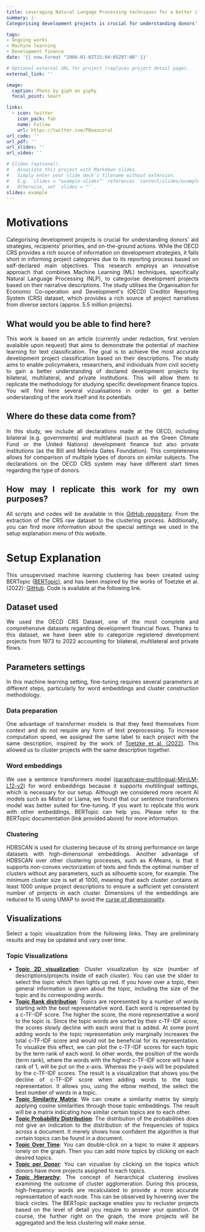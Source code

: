 ```yaml
---
title: Leveraging Natural Langage Processing techniques for a better classification of development projects. A Case Study Using OECD CRS Dataset
summary: |-
Categorising development projects is crucial for understanding donors' aid strategies, recipients' priorities, and on-the-ground actions. While the OECD CRS provides a rich source of information on development strategies, it falls short in informing project categories due to its reporting process based on self-declared main objectives. This research employs an innovative approach that combines Machine Learning (ML) techniques, specifically Natural Language Processing (NLP), to categorise development projects based on their narrative descriptions. The study utilises the Organisation for Economic Co-operation and Development's (OECD) Creditor Reporting System (CRS) dataset, which provides a rich source of project narratives from diverse sectors (approx. 5.5 million projects). {style="text-align: justify;"}

tags:
- Ongoing works
- Machine learning
- Development finance
date: '{{ now.Format "2006-01-02T15:04:05Z07:00" }}'

# Optional external URL for project (replaces project detail page).
external_link: ''

image:
  caption: Photo by giph on giphy
  focal_point: Smart

links:
  - icon: twitter
    icon_pack: fab
    name: Follow
    url: https://twitter.com/PBeaucoral
url_code: ''
url_pdf: ''
url_slides: ''
url_video: ''

# Slides (optional).
#   Associate this project with Markdown slides.
#   Simply enter your slide deck's filename without extension.
#   E.g. `slides = "example-slides"` references `content/slides/example-slides.md`.
#   Otherwise, set `slides = ""`.
slides: example
---
```

<div style="text-align: justify;">

# Motivations

Categorising development projects is crucial for understanding donors' aid strategies, recipients' priorities, and on-the-ground actions. While the OECD CRS provides a rich source of information on development strategies, it falls short in informing project categories due to its reporting process based on self-declared main objectives. This research employs an innovative approach that combines Machine Learning (ML) techniques, specifically Natural Language Processing (NLP), to categorise development projects based on their narrative descriptions. The study utilises the Organisation for Economic Co-operation and Development's (OECD) Creditor Reporting System (CRS) dataset, which provides a rich source of project narratives from diverse sectors (approx. 5.5 million projects).

## What would you be able to find here?

This work is based on an article (currently under redaction, first version avalaible upon request) that aims to demonstrate the potential of machine learning for text classification. The goal is to achieve the most accurate development project classification based on their descriptions. The study aims to enable policymakers, researchers, and individuals from civil society to gain a better understanding of declared development projects by bilateral, multilateral, and private institutions. This will allow them to replicate the methodology for studying specific development finance topics. You will find here several vizualisations in order to get a better understanding of the work itself and its potentials.

## Where do these data come from?

In this study, we include all declarations made at the OECD, including bilateral (e.g. governments) and multilateral (such as the Green Climate Fund or the United Nations) development finance but also private institutions (as the Bill and Melinda Gates Foundation). This completeness allows for comparison of multiple types of donors on similar subjects. The declarations on the OECD CRS system may have different start times regarding the type of donors.

## How may I replicate this work for my own purposes?

All scripts and codes will be available in this [GitHub repository](https://github.com). From the extraction of the CRS raw dataset to the clustering process. Additionally, you can find more information about the special settings we used in the setup explanation menu of this website.

# Setup Explanation

This unsupervised machine learning clustering has been created using BERTopic ([BERTopic](https://maartengr.github.io/BERTopic/index.html)), and has been inspired by the works of Toetzke et al. (2022): [GitHub](https://github.com/MalteToetzke/Monitoring-Global-Development-Aid-With-Machine-Learning). Code is available at the following link.

## Dataset used

We used the OECD CRS Dataset, one of the most complete and comprehensive datasets regarding development financial flows. Thanks to this dataset, we have been able to categorize registered development projects from 1973 to 2022 accounting for bilateral, multilateral and private flows.

## Parameters settings

In this machine learning setting, fine-tuning requires several parameters at different steps, particularly for word embeddings and cluster construction methodology.

### Data preparation

One advantage of transformer models is that they feed themselves from context and do not require any form of text preprocessing. To increase computation speed, we assigned the same label to each project with the same description, inspired by the work of [Toetzke et al. (2022)](https://doi.org/10.1038/s41893-022-00874-z). This allowed us to cluster projects with the same description together.

### Word embeddings

We use a sentence transformers model ([paraphrase-multilingual-MiniLM-L12-v2](https://huggingface.co/sentence-transformers/paraphrase-multilingual-MiniLM-L12-v2)) for word embeddings because it supports multilingual settings, which is necessary for our setup. Although we considered more recent AI models such as Mistral or Llama, we found that our sentence transformers model was better suited for fine-tuning. If you want to replicate this work with other embeddings, BERTopic can help you. Please refer to the BERTopic documentation (link provided above) for more information.

### Clustering

HDBSCAN is used for clustering because of its strong performance on large datasets with high-dimensional embeddings. Another advantage of HDBSCAN over other clustering processes, such as K-Means, is that it supports non-convex vectorization of texts and finds the optimal number of clusters without any parameters, such as silhouette score, for example. The minimum cluster size is set at 1000, meaning that each cluster contains at least 1000 unique project descriptions to ensure a sufficient yet consistent number of projects in each cluster. Dimensions of the embeddings are reduced to 15 using UMAP to avoid the [curse of dimensionality](https://en.wikipedia.org/wiki/Curse_of_dimensionality).

## Visualizations

Select a topic visualization from the following links. They are preliminary results and may be updated and vary over time. 

### Topic Visualizations

- [**Topic 2D visualization**](https://pierrebeaucoral.github.io/project/crs-ml/topics_visualization.html): Cluster visualization by size (number of descriptions/projects inside of each cluster). You can use the slider to select the topic which then lights up red. If you hover over a topic, then general information is given about the topic, including the size of the topic and its corresponding words.
- [**Topic Rank distribution**](https://pierrebeaucoral.github.io/project/crs-ml/term_rank_visualization.html): Topics are represented by a number of words starting with the best representative word. Each word is represented by a c-TF-IDF score. The higher the score, the more representative a word to the topic is. Since the topic words are sorted by their c-TF-IDF score, the scores slowly decline with each word that is added. At some point adding words to the topic representation only marginally increases the total c-TF-IDF score and would not be beneficial for its representation. To visualize this effect, we can plot the c-TF-IDF scores for each topic by the term rank of each word. In other words, the position of the words (term rank), where the words with the highest c-TF-IDF score will have a rank of 1, will be put on the x-axis. Whereas the y-axis will be populated by the c-TF-IDF scores. The result is a visualization that shows you the decline of c-TF-IDF score when adding words to the topic representation. It allows you, using the elbow method, the select the best number of words in a topic.
- [**Topic Similarity Matrix**](https://pierrebeaucoral.github.io/project/crs-ml/heatmap_visualization.html): We can create a similarity matrix by simply applying cosine similarities through those topic embeddings. The result will be a matrix indicating how similar certain topics are to each other.
- [**Topic Probability Distribution**](https://pierrebeaucoral.github.io/project/crs-ml/distribution_visualization.html): The distribution of the probabilities does not give an indication to the distribution of the frequencies of topics across a document. It merely shows how confident the algorithm is that certain topics can be found in a document.
- [**Topic Over Time**](https://pierrebeaucoral.github.io/project/crs-ml/topics_over_time_visualization.html): You can double-click on a topic to make it appears lonely on the graph. Then you can add more topics by clicking on each desired topics.
- [**Topic per Donor**](https://pierrebeaucoral.github.io/project/crs-ml/topics_per_donor_visualization.html): You can vizualise by clicking on the topics which donors have more projects assigned to each topics.
- [**Topic Hierarchy**](https://pierrebeaucoral.github.io/project/crs-ml/hierarchy_visualization.html): The concept of hierarchical clustering involves examining the outcome of cluster agglomeration. During this process, high-frequency words are recalculated to provide a more accurate representation of each node. This can be observed by hovering over the black circles. The BERTopic package enables you to recluster projects based on the level of detail you require to answer your question. Of course, the further right on the graph, the more projects will be aggregated and the less clustering will make sense.


